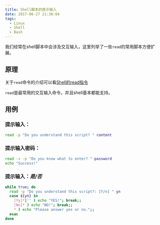 ```yaml
---
title: Shell脚本的提示输入
date: 2017-06-27 21:38:04
tags:
  - Linux
  - Shell
  - Bash
---
```


我们经常在shell脚本中会涉及交互输入，这里列举了一些`read`的常用脚本方便扩展。

## 原理

关于`read`命令的介绍可以看[Shell的read指令](https://windomz.github.io/2017/06/27/Shell%E7%9A%84read%E6%8C%87%E4%BB%A4/)

`read`是最常用的交互输入命令，并且shell基本都能支持。

## 用例

### 提示输入：
```bash
read -p "Do you understand this script? " content
```

### 提示输入密码：
```bash
read -s -p "Do you know what to enter? " password
echo "Success!"
```

### 提示输入：_是/否_

```bash
while true; do
  read -p "Do you understand this script?: [Y/n] " yn
  case ${yn} in
    [Yy]*|'' ) echo "YES!"; break;;
    [Nn]* ) echo "NO!"; break;;
    * ) echo "Please answer yes or no.";;
  esac
done
```
